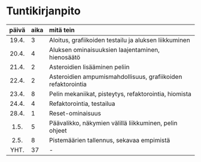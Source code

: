 # Tuntikirjanpito

| päivä | aika | mitä tein |
| :----:|:-----| :-----|
| 19.4. | 3    | Aloitus, grafiikoiden testailu ja aluksen liikkuminen |
| 20.4. | 4    | Aluksen ominaisuuksien laajentaminen, hienosäätö|
| 21.4. | 2    | Asteroidien lisääminen peliin |
| 22.4. | 2    | Asteroidien ampumismahdollisuus, grafiikoiden refaktorointia |
| 23.4. | 8    | Pelin mekaniikat, pisteytys, refaktorointia, hiomista |
| 24.4. | 4    | Refaktorointia, testailua |
| 28.4. | 1    | Reset-ominaisuus
| 1.5.  | 5    | Päävalikko, näkymien välillä liikkuminen, pelin ohjeet
| 2.5.  | 8    | Pistemäärien tallennus, sekavaa empimistä
| YHT.  | 37   | - |
